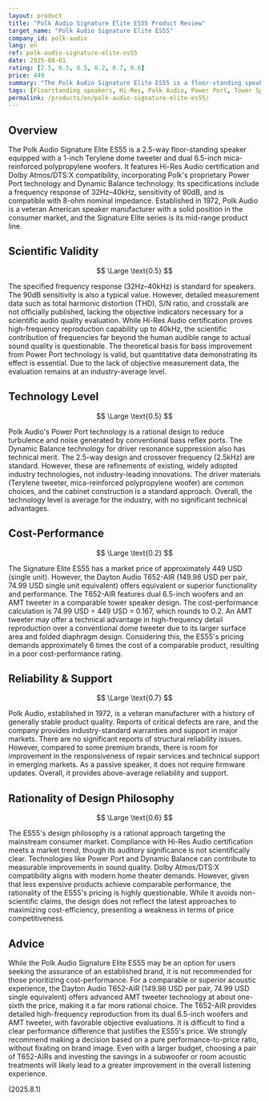 ```yaml
---
layout: product
title: "Polk Audio Signature Elite ES55 Product Review"
target_name: "Polk Audio Signature Elite ES55"
company_id: polk-audio
lang: en
ref: polk-audio-signature-elite-es55
date: 2025-08-01
rating: [2.5, 0.5, 0.5, 0.2, 0.7, 0.6]
price: 449
summary: "The Polk Audio Signature Elite ES55 is a floor-standing speaker with Hi-Res Audio certification and Power Port technology. However, at 449 USD (single), it has a cost-performance issue, as an equivalent or superior alternative, the Dayton Audio T652-AIR, is available for about one-sixth the price (74.99 USD single equivalent)."
tags: [Floorstanding speakers, Hi-Res, Polk Audio, Power Port, Tower Speaker]
permalink: /products/en/polk-audio-signature-elite-es55/
---
```

## Overview

The Polk Audio Signature Elite ES55 is a 2.5-way floor-standing speaker equipped with a 1-inch Terylene dome tweeter and dual 6.5-inch mica-reinforced polypropylene woofers. It features Hi-Res Audio certification and Dolby Atmos/DTS:X compatibility, incorporating Polk's proprietary Power Port technology and Dynamic Balance technology. Its specifications include a frequency response of 32Hz–40kHz, sensitivity of 90dB, and is compatible with 8-ohm nominal impedance. Established in 1972, Polk Audio is a veteran American speaker manufacturer with a solid position in the consumer market, and the Signature Elite series is its mid-range product line.

## Scientific Validity

$$ \Large \text{0.5} $$

The specified frequency response (32Hz–40kHz) is standard for speakers. The 90dB sensitivity is also a typical value. However, detailed measurement data such as total harmonic distortion (THD), S/N ratio, and crosstalk are not officially published, lacking the objective indicators necessary for a scientific audio quality evaluation. While Hi-Res Audio certification proves high-frequency reproduction capability up to 40kHz, the scientific contribution of frequencies far beyond the human audible range to actual sound quality is questionable. The theoretical basis for bass improvement from Power Port technology is valid, but quantitative data demonstrating its effect is essential. Due to the lack of objective measurement data, the evaluation remains at an industry-average level.

## Technology Level

$$ \Large \text{0.5} $$

Polk Audio's Power Port technology is a rational design to reduce turbulence and noise generated by conventional bass reflex ports. The Dynamic Balance technology for driver resonance suppression also has technical merit. The 2.5-way design and crossover frequency (2.5kHz) are standard. However, these are refinements of existing, widely adopted industry technologies, not industry-leading innovations. The driver materials (Terylene tweeter, mica-reinforced polypropylene woofer) are common choices, and the cabinet construction is a standard approach. Overall, the technology level is average for the industry, with no significant technical advantages.

## Cost-Performance

$$ \Large \text{0.2} $$

The Signature Elite ES55 has a market price of approximately 449 USD (single unit). However, the Dayton Audio T652-AIR (149.98 USD per pair, 74.99 USD single unit equivalent) offers equivalent or superior functionality and performance. The T652-AIR features dual 6.5-inch woofers and an AMT tweeter in a comparable tower speaker design. The cost-performance calculation is 74.99 USD ÷ 449 USD = 0.167, which rounds to 0.2. An AMT tweeter may offer a technical advantage in high-frequency detail reproduction over a conventional dome tweeter due to its larger surface area and folded diaphragm design. Considering this, the ES55's pricing demands approximately 6 times the cost of a comparable product, resulting in a poor cost-performance rating.

## Reliability & Support

$$ \Large \text{0.7} $$

Polk Audio, established in 1972, is a veteran manufacturer with a history of generally stable product quality. Reports of critical defects are rare, and the company provides industry-standard warranties and support in major markets. There are no significant reports of structural reliability issues. However, compared to some premium brands, there is room for improvement in the responsiveness of repair services and technical support in emerging markets. As a passive speaker, it does not require firmware updates. Overall, it provides above-average reliability and support.

## Rationality of Design Philosophy

$$ \Large \text{0.6} $$

The ES55's design philosophy is a rational approach targeting the mainstream consumer market. Compliance with Hi-Res Audio certification meets a market trend, though its auditory significance is not scientifically clear. Technologies like Power Port and Dynamic Balance can contribute to measurable improvements in sound quality. Dolby Atmos/DTS:X compatibility aligns with modern home theater demands. However, given that less expensive products achieve comparable performance, the rationality of the ES55's pricing is highly questionable. While it avoids non-scientific claims, the design does not reflect the latest approaches to maximizing cost-efficiency, presenting a weakness in terms of price competitiveness.

## Advice

While the Polk Audio Signature Elite ES55 may be an option for users seeking the assurance of an established brand, it is not recommended for those prioritizing cost-performance. For a comparable or superior acoustic experience, the Dayton Audio T652-AIR (149.98 USD per pair, 74.99 USD single equivalent) offers advanced AMT tweeter technology at about one-sixth the price, making it a far more rational choice. The T652-AIR provides detailed high-frequency reproduction from its dual 6.5-inch woofers and AMT tweeter, with favorable objective evaluations. It is difficult to find a clear performance difference that justifies the ES55's price. We strongly recommend making a decision based on a pure performance-to-price ratio, without fixating on brand image. Even with a larger budget, choosing a pair of T652-AIRs and investing the savings in a subwoofer or room acoustic treatments will likely lead to a greater improvement in the overall listening experience.

(2025.8.1)
